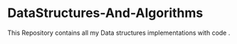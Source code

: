 # DataStructures-And-Algorithms
This Repository contains all my  Data structures implementations with code .
